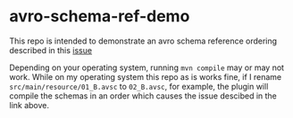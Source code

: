 # avro-schema-ref-demo

This repo is intended to demonstrate an avro schema reference ordering described in this [issue](https://github.com/zolyfarkas/spf4j/issues/42)

Depending on your operating system, running `mvn compile` may or may not work. While on my operating system this repo as is works fine, if I rename `src/main/resource/01_B.avsc` to `02_B.avsc`, for example, the plugin will compile the schemas in an order which causes the issue descibed in the link above.
